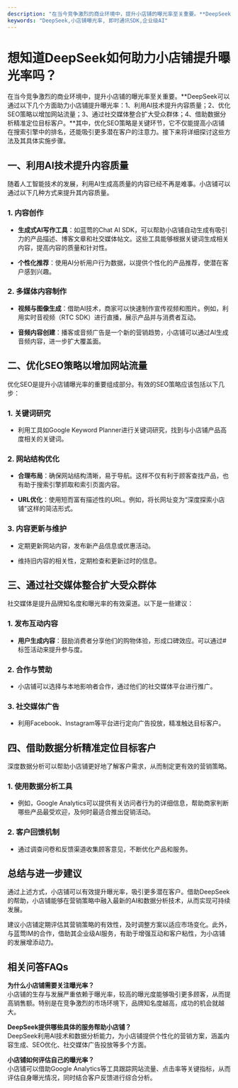 ```yaml
---
description: "在当今竞争激烈的商业环境中，提升小店铺的曝光率至关重要。**DeepSeek可以通过以下几个方面助力小店铺提升曝光率：1、利用AI技术提升内容质量；2、优化SEO策略以增加网站流量；3、通过社交媒体整合扩大受众群体；4、借助数据分析精准定位目标客户。**其中，优化SEO策略是关键环节，它不仅能提高小店铺在搜索引擎中的排名，还能吸引更多潜在客户的注意力。接下来将详细探讨这些方法及其具体实施步骤。"
keywords: "DeepSeek,小店铺曝光率, 即时通讯SDK,企业级AI"
---
```

# 想知道DeepSeek如何助力小店铺提升曝光率吗？

在当今竞争激烈的商业环境中，提升小店铺的曝光率至关重要。**DeepSeek可以通过以下几个方面助力小店铺提升曝光率：1、利用AI技术提升内容质量；2、优化SEO策略以增加网站流量；3、通过社交媒体整合扩大受众群体；4、借助数据分析精准定位目标客户。**其中，优化SEO策略是关键环节，它不仅能提高小店铺在搜索引擎中的排名，还能吸引更多潜在客户的注意力。接下来将详细探讨这些方法及其具体实施步骤。

## **一、利用AI技术提升内容质量**

随着人工智能技术的发展，利用AI生成高质量的内容已经不再是难事。小店铺可以通过以下几种方式来提升其内容质量。

### 1. 内容创作

- **生成式AI写作工具**：如蓝莺的Chat AI SDK，可以帮助小店铺自动生成有吸引力的产品描述、博客文章和社交媒体帖文。这些工具能够根据关键词生成相关内容，提高内容的质量和针对性。
  
- **个性化推荐**：使用AI分析用户行为数据，以提供个性化的产品推荐，使潜在客户感到兴趣。

### 2. 多媒体内容制作

- **视频与图像生成**：借助AI技术，商家可以快速制作宣传视频和图片。例如，利用实时音视频（RTC SDK）进行直播，展示产品并与消费者互动。

- **音频内容创建**：播客或音频广告是一个新的营销趋势，小店铺可以通过AI生成音频内容，进一步扩大覆盖面。

## **二、优化SEO策略以增加网站流量**

优化SEO是提升小店铺曝光率的重要组成部分。有效的SEO策略应该包括以下几步：

### 1. 关键词研究

- 利用工具如Google Keyword Planner进行关键词研究，找到与小店铺产品高度相关的关键词。

### 2. 网站结构优化

- **合理布局**：确保网站结构清晰，易于导航。这样不仅有利于顾客查找产品，也有助于搜索引擎抓取和索引页面内容。

- **URL优化**：使用短而富有描述性的URL。例如，将长网址变为“深度探索小店铺”这样的简洁形式。

### 3. 内容更新与维护

- 定期更新网站内容，发布新产品信息或优惠活动。

- 维持旧内容的相关性，定期检查和更新过时的信息。

## **三、通过社交媒体整合扩大受众群体**

社交媒体是提升品牌知名度和曝光率的有效渠道。以下是一些建议：

### 1. 发布互动内容

- **用户生成内容**：鼓励消费者分享他们的购物体验，形成口碑效应。可以通过#标签活动来提升参与度。

### 2. 合作与赞助

- 小店铺可以选择与本地影响者合作，通过他们的社交媒体平台进行推广。

### 3. 社交媒体广告

- 利用Facebook、Instagram等平台进行定向广告投放，精准触达目标客户。

## **四、借助数据分析精准定位目标客户**

深度数据分析可以帮助小店铺更好地了解客户需求，从而制定更有效的营销策略。

### 1. 使用数据分析工具

- 例如，Google Analytics可以提供有关访问者行为的详细信息，帮助商家判断哪些产品最受欢迎，及何时最适合推出促销活动。

### 2. 客户回馈机制

- 通过调查问卷和反馈渠道收集顾客意见，不断优化产品和服务。

## **总结与进一步建议**

通过上述方式，小店铺可以有效提升曝光率，吸引更多潜在客户。借助DeepSeek的帮助，小店铺能够在营销策略中融入最新的AI和数据分析技术，从而实现可持续发展。

建议小店铺定期评估其营销策略的有效性，及时调整方案以适应市场变化。此外，与蓝莺IM的合作，借助其企业级AI服务，有助于增强互动和客户粘性，为小店铺的发展增添动力。

## **相关问答FAQs**

**为什么小店铺需要关注曝光率？**  
小店铺的生存与发展严重依赖于曝光率，较高的曝光度能够吸引更多顾客，从而提高销售额。特别是在竞争激烈的市场环境下，品牌知名度越高，成功的机会就越大。

**DeepSeek提供哪些具体的服务帮助小店铺？**  
DeepSeek利用AI技术和数据分析能力，为小店铺提供个性化的营销方案，涵盖内容生成、SEO优化、社交媒体广告投放等多个方面。

**小店铺如何评估自己的曝光率？**  
小店铺可以借助Google Analytics等工具跟踪网站流量、点击率等关键指标，从而评估自身曝光情况，同时结合客户反馈进行综合分析。
